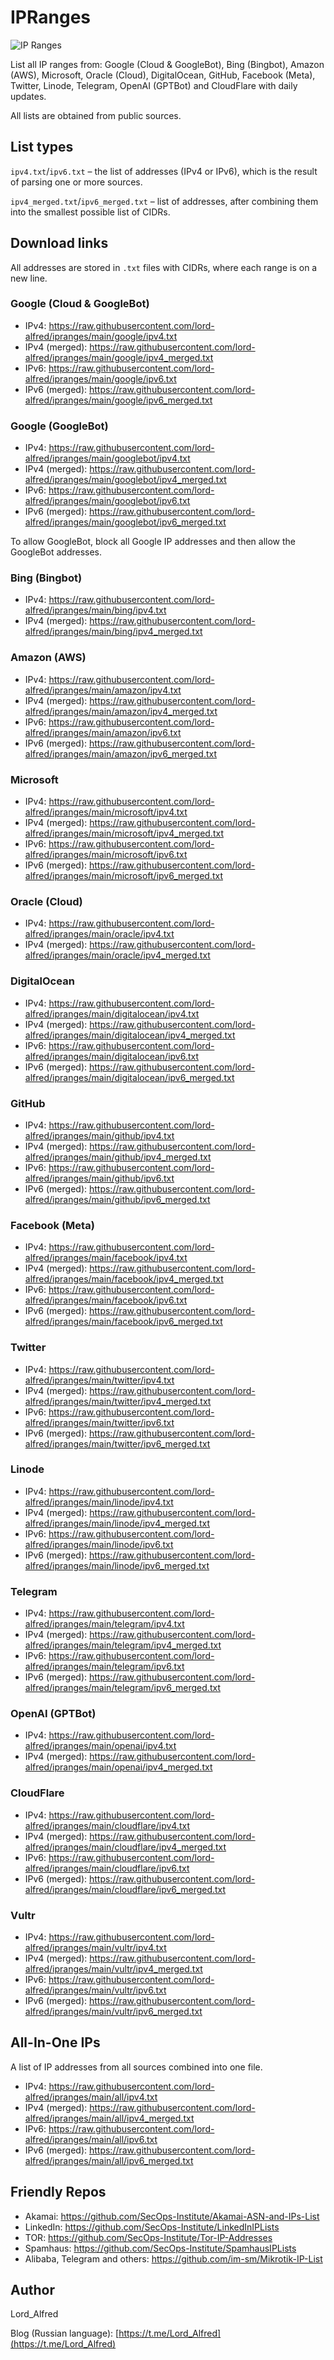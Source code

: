 # IPRanges

![IP Ranges](logo.png)

List all IP ranges from: Google (Cloud & GoogleBot), Bing (Bingbot), Amazon (AWS), Microsoft, Oracle (Cloud), DigitalOcean, GitHub, Facebook (Meta), Twitter, Linode, Telegram, OpenAI (GPTBot) and CloudFlare with daily updates.

All lists are obtained from public sources.

## List types

`ipv4.txt`/`ipv6.txt` – the list of addresses (IPv4 or IPv6), which is the result of parsing one or more sources.

`ipv4_merged.txt`/`ipv6_merged.txt` – list of addresses, after combining them into the smallest possible list of CIDRs.

## Download links

All addresses are stored in `.txt` files with CIDRs, where each range is on a new line.

### Google (Cloud & GoogleBot)

- IPv4: https://raw.githubusercontent.com/lord-alfred/ipranges/main/google/ipv4.txt
- IPv4 (merged): https://raw.githubusercontent.com/lord-alfred/ipranges/main/google/ipv4_merged.txt
- IPv6: https://raw.githubusercontent.com/lord-alfred/ipranges/main/google/ipv6.txt
- IPv6 (merged): https://raw.githubusercontent.com/lord-alfred/ipranges/main/google/ipv6_merged.txt

### Google (GoogleBot)

- IPv4: https://raw.githubusercontent.com/lord-alfred/ipranges/main/googlebot/ipv4.txt
- IPv4 (merged): https://raw.githubusercontent.com/lord-alfred/ipranges/main/googlebot/ipv4_merged.txt
- IPv6: https://raw.githubusercontent.com/lord-alfred/ipranges/main/googlebot/ipv6.txt
- IPv6 (merged): https://raw.githubusercontent.com/lord-alfred/ipranges/main/googlebot/ipv6_merged.txt

To allow GoogleBot, block all Google IP addresses and then allow the GoogleBot addresses.

### Bing (Bingbot)

- IPv4: https://raw.githubusercontent.com/lord-alfred/ipranges/main/bing/ipv4.txt
- IPv4 (merged): https://raw.githubusercontent.com/lord-alfred/ipranges/main/bing/ipv4_merged.txt

### Amazon (AWS)

- IPv4: https://raw.githubusercontent.com/lord-alfred/ipranges/main/amazon/ipv4.txt
- IPv4 (merged): https://raw.githubusercontent.com/lord-alfred/ipranges/main/amazon/ipv4_merged.txt
- IPv6: https://raw.githubusercontent.com/lord-alfred/ipranges/main/amazon/ipv6.txt
- IPv6 (merged): https://raw.githubusercontent.com/lord-alfred/ipranges/main/amazon/ipv6_merged.txt

### Microsoft

- IPv4: https://raw.githubusercontent.com/lord-alfred/ipranges/main/microsoft/ipv4.txt
- IPv4 (merged): https://raw.githubusercontent.com/lord-alfred/ipranges/main/microsoft/ipv4_merged.txt
- IPv6: https://raw.githubusercontent.com/lord-alfred/ipranges/main/microsoft/ipv6.txt
- IPv6 (merged): https://raw.githubusercontent.com/lord-alfred/ipranges/main/microsoft/ipv6_merged.txt

### Oracle (Cloud)

- IPv4: https://raw.githubusercontent.com/lord-alfred/ipranges/main/oracle/ipv4.txt
- IPv4 (merged): https://raw.githubusercontent.com/lord-alfred/ipranges/main/oracle/ipv4_merged.txt

### DigitalOcean

- IPv4: https://raw.githubusercontent.com/lord-alfred/ipranges/main/digitalocean/ipv4.txt
- IPv4 (merged): https://raw.githubusercontent.com/lord-alfred/ipranges/main/digitalocean/ipv4_merged.txt
- IPv6: https://raw.githubusercontent.com/lord-alfred/ipranges/main/digitalocean/ipv6.txt
- IPv6 (merged): https://raw.githubusercontent.com/lord-alfred/ipranges/main/digitalocean/ipv6_merged.txt

### GitHub

- IPv4: https://raw.githubusercontent.com/lord-alfred/ipranges/main/github/ipv4.txt
- IPv4 (merged): https://raw.githubusercontent.com/lord-alfred/ipranges/main/github/ipv4_merged.txt
- IPv6: https://raw.githubusercontent.com/lord-alfred/ipranges/main/github/ipv6.txt
- IPv6 (merged): https://raw.githubusercontent.com/lord-alfred/ipranges/main/github/ipv6_merged.txt

### Facebook (Meta)

- IPv4: https://raw.githubusercontent.com/lord-alfred/ipranges/main/facebook/ipv4.txt
- IPv4 (merged): https://raw.githubusercontent.com/lord-alfred/ipranges/main/facebook/ipv4_merged.txt
- IPv6: https://raw.githubusercontent.com/lord-alfred/ipranges/main/facebook/ipv6.txt
- IPv6 (merged): https://raw.githubusercontent.com/lord-alfred/ipranges/main/facebook/ipv6_merged.txt

### Twitter

- IPv4: https://raw.githubusercontent.com/lord-alfred/ipranges/main/twitter/ipv4.txt
- IPv4 (merged): https://raw.githubusercontent.com/lord-alfred/ipranges/main/twitter/ipv4_merged.txt
- IPv6: https://raw.githubusercontent.com/lord-alfred/ipranges/main/twitter/ipv6.txt
- IPv6 (merged): https://raw.githubusercontent.com/lord-alfred/ipranges/main/twitter/ipv6_merged.txt

### Linode

- IPv4: https://raw.githubusercontent.com/lord-alfred/ipranges/main/linode/ipv4.txt
- IPv4 (merged): https://raw.githubusercontent.com/lord-alfred/ipranges/main/linode/ipv4_merged.txt
- IPv6: https://raw.githubusercontent.com/lord-alfred/ipranges/main/linode/ipv6.txt
- IPv6 (merged): https://raw.githubusercontent.com/lord-alfred/ipranges/main/linode/ipv6_merged.txt

### Telegram

- IPv4: https://raw.githubusercontent.com/lord-alfred/ipranges/main/telegram/ipv4.txt
- IPv4 (merged): https://raw.githubusercontent.com/lord-alfred/ipranges/main/telegram/ipv4_merged.txt
- IPv6: https://raw.githubusercontent.com/lord-alfred/ipranges/main/telegram/ipv6.txt
- IPv6 (merged): https://raw.githubusercontent.com/lord-alfred/ipranges/main/telegram/ipv6_merged.txt

### OpenAI (GPTBot)

- IPv4: https://raw.githubusercontent.com/lord-alfred/ipranges/main/openai/ipv4.txt
- IPv4 (merged): https://raw.githubusercontent.com/lord-alfred/ipranges/main/openai/ipv4_merged.txt

### CloudFlare

- IPv4: https://raw.githubusercontent.com/lord-alfred/ipranges/main/cloudflare/ipv4.txt
- IPv4 (merged): https://raw.githubusercontent.com/lord-alfred/ipranges/main/cloudflare/ipv4_merged.txt
- IPv6: https://raw.githubusercontent.com/lord-alfred/ipranges/main/cloudflare/ipv6.txt
- IPv6 (merged): https://raw.githubusercontent.com/lord-alfred/ipranges/main/cloudflare/ipv6_merged.txt

### Vultr

- IPv4: https://raw.githubusercontent.com/lord-alfred/ipranges/main/vultr/ipv4.txt
- IPv4 (merged): https://raw.githubusercontent.com/lord-alfred/ipranges/main/vultr/ipv4_merged.txt
- IPv6: https://raw.githubusercontent.com/lord-alfred/ipranges/main/vultr/ipv6.txt
- IPv6 (merged): https://raw.githubusercontent.com/lord-alfred/ipranges/main/vultr/ipv6_merged.txt

## All-In-One IPs

A list of IP addresses from all sources combined into one file.

- IPv4: https://raw.githubusercontent.com/lord-alfred/ipranges/main/all/ipv4.txt
- IPv4 (merged): https://raw.githubusercontent.com/lord-alfred/ipranges/main/all/ipv4_merged.txt
- IPv6: https://raw.githubusercontent.com/lord-alfred/ipranges/main/all/ipv6.txt
- IPv6 (merged): https://raw.githubusercontent.com/lord-alfred/ipranges/main/all/ipv6_merged.txt

## Friendly Repos

- Akamai: https://github.com/SecOps-Institute/Akamai-ASN-and-IPs-List
- LinkedIn: https://github.com/SecOps-Institute/LinkedInIPLists
- TOR: https://github.com/SecOps-Institute/Tor-IP-Addresses
- Spamhaus: https://github.com/SecOps-Institute/SpamhausIPLists
- Alibaba, Telegram and others: https://github.com/im-sm/Mikrotik-IP-List

## Author

Lord_Alfred

Blog (Russian language): [https://t.me/Lord_Alfred](https://t.me/Lord_Alfred)
